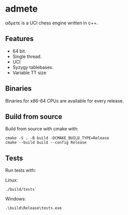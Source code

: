 # admete

αδμετε is a UCI chess engine written in c++.

## Features
 - 64 bit.
 - Single thread.
 - UCI
 - Syzygy tablebases.
 - Variable TT size

## Binaries

Binaries for x86-64 CPUs are available for every release. 

## Build from source

Build from source with cmake with:
```
cmake -S . -B build -DCMAKE_BUILD_TYPE=Release
cmake --build build --config Release
```

## Tests
Run tests with:

Linux:
```
./build/tests`
```

Windows:
```
.\build\Release\tests.exe
```

